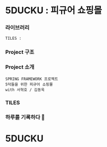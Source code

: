 # 5DUCKU : 피규어 쇼핑몰

### 라이브러리
    TILES : 

### Project 구조
    

### Project 소개
    SPRING FRAMEWORK 프로젝트
    5덕들을 위한 피규어 쇼핑몰
    with 서혁호 / 김동욱

### TILES
    

### 하루를 기록하다 :feet:
# 5DUCKU
